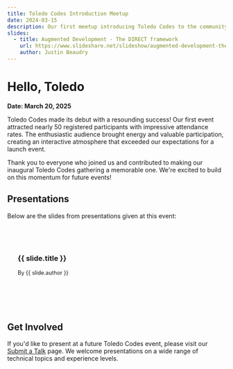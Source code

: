 ```yaml
---
title: Toledo Codes Introduction Meetup
date: 2024-03-15
description: Our first meetup introducing Toledo Codes to the community with a presentation on Rocket Hacks 2025 and Augmented Development.
slides:
  - title: Augmented Development - The DIRECT framework
    url: https://www.slideshare.net/slideshow/augmented-development-the-direct-framework-pdf/277054724
    author: Justin Beaudry
---
```


# Hello, Toledo

**Date: March 20, 2025**

Toledo Codes made its debut with a resounding success! Our first event attracted nearly 50 registered participants with impressive attendance rates. The enthusiastic audience brought energy and valuable participation, creating an interactive atmosphere that exceeded our expectations for a launch event.

Thank you to everyone who joined us and contributed to making our inaugural Toledo Codes gathering a memorable one. We're excited to build on this momentum for future events!

## Presentations

Below are the slides from presentations given at this event:

<div class="slides-container">
  <div v-for="slide in $frontmatter.slides" :key="slide.title" class="slide-item">
    <h3>{{ slide.title }}</h3>
    <p class="slide-author">By {{ slide.author }}</p>
    <div class="slide-actions">
      <a :href="slide.url" target="_blank" class="slide-download">
        Download Slides
      </a>
    </div>
  </div>
</div>

## Get Involved

If you'd like to present at a future Toledo Codes event, please visit our [Submit a Talk](/submit-talk/) page. We welcome presentations on a wide range of technical topics and experience levels.

<style>
.slides-container {
  display: grid;
  grid-template-columns: repeat(auto-fill, minmax(300px, 1fr));
  gap: 1.5rem;
  margin: 2rem 0;
}

.slide-item {
  border: 1px solid var(--vp-c-divider);
  border-radius: 8px;
  padding: 1.5rem;
  background-color: var(--vp-c-bg-soft);
  transition: transform 0.2s ease, box-shadow 0.2s ease;
}

.slide-item:hover {
  transform: translateY(-3px);
  box-shadow: 0 5px 15px rgba(0,0,0,0.1);
}

.slide-author {
  color: var(--vp-c-text-2);
  font-size: 0.9em;
  margin: 0.5rem 0 1rem;
}

.slide-actions {
  margin-top: 1rem;
}

.slide-download {
  display: inline-block;
  padding: 0.5rem 1rem;
  background-color: var(--vp-c-brand);
  color: white !important;
  border-radius: 4px;
  text-decoration: none;
  font-weight: 500;
  transition: background-color 0.2s ease;
}

.slide-download:hover {
  background-color: var(--vp-c-brand-dark);
  color: white !important;
}
</style> 